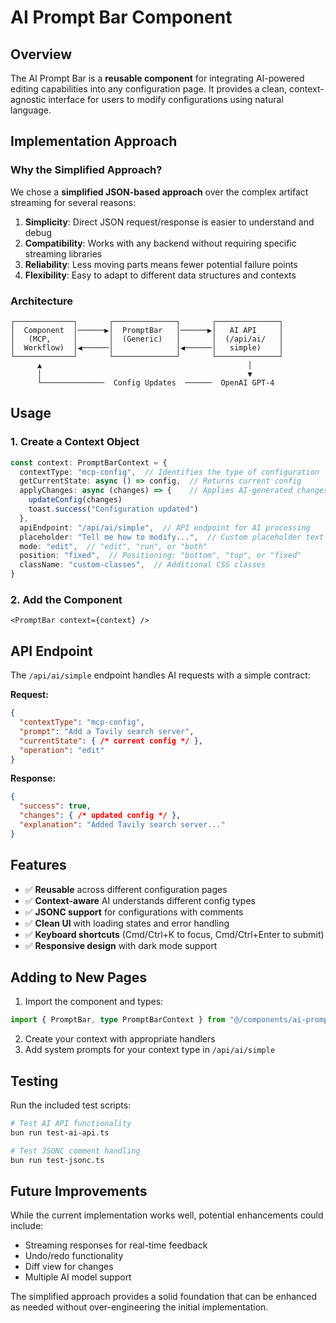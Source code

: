 # AI Prompt Bar Component

## Overview
The AI Prompt Bar is a **reusable component** for integrating AI-powered editing capabilities into any configuration page. It provides a clean, context-agnostic interface for users to modify configurations using natural language.

## Implementation Approach

### Why the Simplified Approach?
We chose a **simplified JSON-based approach** over the complex artifact streaming for several reasons:

1. **Simplicity**: Direct JSON request/response is easier to understand and debug
2. **Compatibility**: Works with any backend without requiring specific streaming libraries
3. **Reliability**: Less moving parts means fewer potential failure points
4. **Flexibility**: Easy to adapt to different data structures and contexts

### Architecture

```
┌─────────────┐       ┌──────────────┐       ┌──────────────┐
│  Component  │──────▶│  PromptBar   │──────▶│   AI API     │
│   (MCP,     │       │  (Generic)   │       │  (/api/ai/   │
│  Workflow)  │◀──────│              │◀──────│   simple)    │
└─────────────┘       └──────────────┘       └──────────────┘
      ▲                                              │
      │                                              ▼
      └──────────────  Config Updates  ──────  OpenAI GPT-4
```

## Usage

### 1. Create a Context Object

```typescript
const context: PromptBarContext = {
  contextType: "mcp-config",  // Identifies the type of configuration
  getCurrentState: async () => config,  // Returns current config
  applyChanges: async (changes) => {    // Applies AI-generated changes
    updateConfig(changes)
    toast.success("Configuration updated")
  },
  apiEndpoint: "/api/ai/simple",  // API endpoint for AI processing
  placeholder: "Tell me how to modify...",  // Custom placeholder text
  mode: "edit",  // "edit", "run", or "both"
  position: "fixed",  // Positioning: "bottom", "top", or "fixed"
  className: "custom-classes",  // Additional CSS classes
}
```

### 2. Add the Component

```tsx
<PromptBar context={context} />
```

## API Endpoint

The `/api/ai/simple` endpoint handles AI requests with a simple contract:

**Request:**
```json
{
  "contextType": "mcp-config",
  "prompt": "Add a Tavily search server",
  "currentState": { /* current config */ },
  "operation": "edit"
}
```

**Response:**
```json
{
  "success": true,
  "changes": { /* updated config */ },
  "explanation": "Added Tavily search server..."
}
```

## Features

- ✅ **Reusable** across different configuration pages
- ✅ **Context-aware** AI understands different config types
- ✅ **JSONC support** for configurations with comments
- ✅ **Clean UI** with loading states and error handling
- ✅ **Keyboard shortcuts** (Cmd/Ctrl+K to focus, Cmd/Ctrl+Enter to submit)
- ✅ **Responsive design** with dark mode support

## Adding to New Pages

1. Import the component and types:
```typescript
import { PromptBar, type PromptBarContext } from "@/components/ai-prompt-bar/PromptBarSimple"
```

2. Create your context with appropriate handlers
3. Add system prompts for your context type in `/api/ai/simple`

## Testing

Run the included test scripts:
```bash
# Test AI API functionality
bun run test-ai-api.ts

# Test JSONC comment handling
bun run test-jsonc.ts
```

## Future Improvements

While the current implementation works well, potential enhancements could include:
- Streaming responses for real-time feedback
- Undo/redo functionality
- Diff view for changes
- Multiple AI model support

The simplified approach provides a solid foundation that can be enhanced as needed without over-engineering the initial implementation.